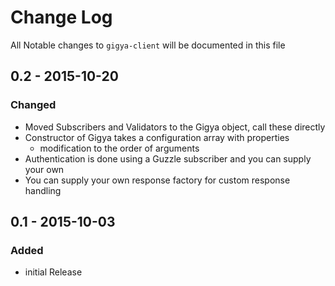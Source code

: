 # Change Log

All Notable changes to `gigya-client` will be documented in this file

## 0.2 - 2015-10-20

### Changed
- Moved Subscribers and Validators to the Gigya object, call these directly
- Constructor of Gigya takes a configuration array with properties
  - modification to the order of arguments
- Authentication is done using a Guzzle subscriber and you can supply your own
- You can supply your own response factory for custom response handling

## 0.1 - 2015-10-03

### Added
- initial Release
